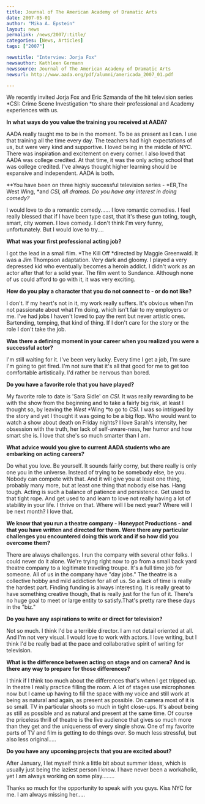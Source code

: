 ```yaml
---
title: Journal of The American Academy of Dramatic Arts
date: 2007-05-01
author: "Mika A. Epstein"
layout: news
permalink: /news/2007/:title/
categories: [News, Articles]
tags: ["2007"]

newstitle: "Interview: Jorja Fox"
newsauthor: Kathleen Germann
newssource: Journal of The American Academy of Dramatic Arts
newsurl: http://www.aada.org/pdf/alumni/americada_2007_01.pdf

---
```


We recently invited Jorja Fox and Eric Szmanda of the hit television series *CSI: Crime Scene Investigation *to share their professional and Academy experiences with us.

**In what ways do you value the training you received at AADA?**

AADA really taught me to be in the moment. To be as present as I can. I use that training all the time every day. The teachers had high expectations of us, but were very kind and supportive. I loved being in the middle of NYC. There was inspiration and excitement on every corner. I also loved that AADA was college credited. At that time, it was the only acting school that was college credited. I've always thought higher learning should be expansive and independent. AADA is both.

**You have been on three highly successful television series - *ER,The West Wing, *and *CSI, *all dramas. Do you have any interest in doing comedy?**

I would love to do a romantic comedy...... I love romantic comedies. I feel really blessed that if I have been type cast, that it's these gun toting, tough, smart, city women. I love comedy. I don't think I'm very funny, unfortunately. But I would love to try....

**What was your first professional acting job?**

I got the lead in a small film. *The Kill Off *directed by Maggie Greenwald. It was a Jim Thompson adaptation. Very dark and gloomy. I played a very depressed kid who eventually becomes a heroin addict. I didn't work as an actor after that for a solid year. The film went to Sundance. Although none of us could afford to go with it, it was very exciting.

**How do you play a character that you do not connect to - or do not like?**

I don't. If my heart's not in it, my work really suffers. It's obvious when I'm not passionate about what I'm doing, which isn't fair to my employers or me. I've had jobs I haven't loved to pay the rent but never artistic ones. Bartending, temping, that kind of thing. If I don't care for the story or the role I don't take the job.

**Was there a defining moment in your career when you realized you were a successful actor?**

I'm still waiting for it. I've been very lucky. Every time I get a job, I'm sure I'm going to get fired. I'm not sure that it's all that good for me to get too comfortable artistically. I'd rather be nervous than bored.

**Do you have a favorite role that you have played?**

My favorite role to date is 'Sara Sidle' on *CSI*. It was really rewarding to be with the show from the beginning and to take a fairly big risk, at least I thought so, by leaving the *West* *Wing *to go to *CSI*. I was so intrigued by the story and yet I thought it was going to be a big flop. Who would want to watch a show about death on Friday nights? I love Sarah's intensity, her obsession with the truth, her lack of self-aware-ness, her humor and how smart she is. I love that she's so much smarter than I am.

**What advice would you give to current AADA students who are embarking on acting careers?**

Do what you love. Be yourself. It sounds fairly corny, but there really is only one you in the universe. Instead of trying to be somebody else, be you. Nobody can compete with that. And it will give you at least one thing, probably many more, but at least one thing that nobody else has. Hang tough. Acting is such a balance of patience and persistence. Get used to that tight rope. And get used to and learn to love not really having a lot of stability in your life. I thrive on that. Where will I be next year? Where will I be next month? I love that.

**We know that you run a theatre company - Honeypot Productions - and that you have written and directed for them. Were there any particular challenges you encountered doing this work and if so how did you overcome them?**

There are always challenges. I run the company with several other folks. I could never do it alone. We're trying right now to go from a small back yard theatre company to a legitimate traveling troupe. It's a full time job for someone. All of us in the company have "day jobs." The theatre is a collective hobby and mild addiction for all of us. So a lack of time is really the hardest part. Finding funding is always interesting. It is really great to have something creative though, that is really just for the fun of it. There's no huge goal to meet or large entity to satisfy.That's pretty rare these days in the "biz."

**Do you have any aspirations to write or direct for television?**

Not so much. I think I'd be a terrible director. I am not detail oriented at all. And I'm not very visual. I would love to work with actors. I love writing, but I think I'd be really bad at the pace and collaborative spirit of writing for television.

**What is the difference between acting on stage and on camera? And is there any way to prepare for those differences?**

I think if I think too much about the differences that's when I get tripped up. In theatre I really practice filling the room. A lot of stages use microphones now but I came up having to fill the space with my voice and still work at being as natural and again, as present as possible. On camera most of it is so small. TV in particular shoots so much in tight close-ups. It's about being as still as possible and as natural and present at the same time. Of course the priceless thrill of theatre is the live audience that gives so much more than they get and the uniqueness of every single show. One of my favorite parts of TV and film is getting to do things over. So much less stressful, but also less original.....

**Do you have any upcoming projects that you are excited about?**

After January, I let myself think a little bit about summer ideas, which is usually just being the laziest person I know. I have never been a workaholic, yet I am always working on some play........

Thanks so much for the opportunity to speak with you guys. Kiss NYC for me. I am always missing her.....

